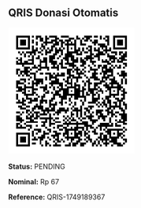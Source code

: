 ## QRIS Donasi Otomatis

![QRIS](qris.png)

**Status:** PENDING

**Nominal:** Rp 67

**Reference:** QRIS-1749189367
